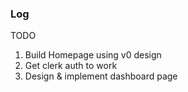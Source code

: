 ### Log

TODO

1. Build Homepage using v0 design
2. Get clerk auth to work
3. Design & implement dashboard page
